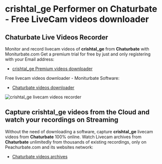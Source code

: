 # crishtal_ge Performer on Chaturbate - Free LiveCam videos downloader

## Chaturbate Live Videos Recorder

Monitor and record livecam videos of **crishtal_ge** from **Chaturbate** with Moniturbate.com
Get a premium trial for free by just and only registering with your Email address:
* [crishtal_ge Premium videos downloader](https://moniturbate.com/request-demo-licence-key.html)

Free livecam videos downloader - Moniturbate Software:
* [Chaturbate videos downloader](https://moniturbate.com/moniturbate-download-software.html)

![crishtal_ge livecam videos recorder](https://peachurnet.com/templates/moniturbate-software.png)


## Capture crishtal_ge videos from the Cloud and watch your recordings on Streaming

Without the need of downloading a software, capture **crishtal_ge** livecam videos from **Chaturbate** 100% online.
Watch Livecam archives from **Chaturbate** unlimitedly from thousands of existing recordings, only on Peachurbate.com and its websites network:
* [Chaturbate videos archives](https://peachurnet.com/)